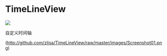 # TimeLineView
[![](https://www.jitpack.io/v/zlisa/TimeLineView.svg)](https://www.jitpack.io/#zlisa/TimeLineView)

自定义时间轴

(http://github.com/zlisa/TimeLineView/raw/master/images/Screenshot01.png)
